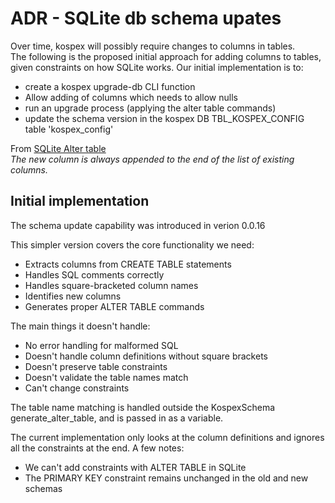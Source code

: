 
# ADR - SQLite db schema upates

Over time, kospex will possibly require changes to columns in tables. \
The following is the proposed initial approach for adding columns to tables, given constraints on how SQLite works.
Our initial implementation is to:
- create a kospex upgrade-db CLI function
- Allow adding of columns which needs to allow nulls
- run an upgrade process (applying the alter table commands)
- update the schema version in the kospex DB TBL_KOSPEX_CONFIG table 'kospex_config'

From [SQLite Alter table](https://www.sqlite.org/lang_altertable.html) \
*The new column is always appended to the end of the list of existing columns.*

## Initial implementation

The schema update capability was introduced in verion 0.0.16

This simpler version covers the core functionality we need:
 - Extracts columns from CREATE TABLE statements
 - Handles SQL comments correctly
 - Handles square-bracketed column names
 - Identifies new columns
 - Generates proper ALTER TABLE commands

The main things it doesn't handle:
 - No error handling for malformed SQL
 - Doesn't handle column definitions without square brackets
 - Doesn't preserve table constraints
 - Doesn't validate the table names match
 - Can't change constraints

The table name matching is handled outside the KospexSchema generate_alter_table, and is passed in as a variable.

The current implementation only looks at the column definitions and ignores all the constraints at the end.
A few notes:
 - We can't add constraints with ALTER TABLE in SQLite
 - The PRIMARY KEY constraint remains unchanged in the old and new schemas
